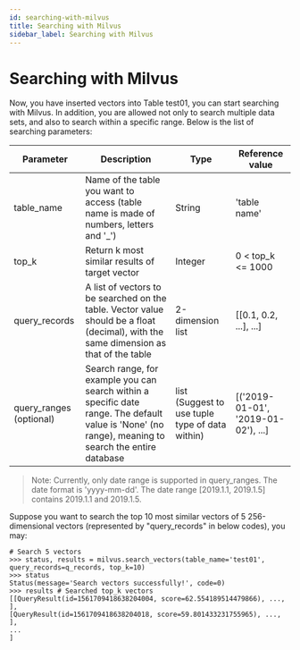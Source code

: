 ```yaml
---
id: searching-with-milvus
title: Searching with Milvus
sidebar_label: Searching with Milvus
---
```


# Searching with Milvus

Now, you have inserted vectors into Table test01, you can start searching with Milvus. In addition, you are allowed not only to search multiple data sets, and also to search within a specific range. Below is the list of searching parameters:

|Parameter|Description|Type|Reference value|
|---------|-----------|----|-----|
|table_name|Name of the table you want to access (table name is made of numbers, letters and '_')|String|'table name'|
|top_k| Return k most similar results of target vector| Integer | 0 < top_k <= 1000|
|query_records| A list of vectors to be searched on the table. Vector value should be a float (decimal), with the same dimension as that of the table |2-dimension list | [[0.1, 0.2, ...], ...] |
|query_ranges (optional)| Search range, for example you can search within a specific date range. The default value is 'None' (no range), meaning to search the entire database|list (Suggest to use tuple type of data within)|[('2019-01-01', '2019-01-02'), ...]|

> Note: Currently, only date range is supported in query_ranges. The date format is 'yyyy-mm-dd'. The date range [2019.1.1, 2019.1.5] contains 2019.1.1 and 2019.1.5.

Suppose you want to search the top 10 most similar vectors of 5 256-dimensional vectors (represented by "query_records" in below codes), you may: 

   ```
   # Search 5 vectors
   >>> status, results = milvus.search_vectors(table_name='test01', query_records=q_records, top_k=10)
   >>> status
   Status(message='Search vectors successfully!', code=0)
   >>> results # Searched top_k vectors
   [[QueryResult(id=1561709418638204004, score=62.554189514479866), ..., ],
   [QueryResult(id=1561709418638204018, score=59.801433231755965), ..., ],
   ...
   ]
   ```
 
